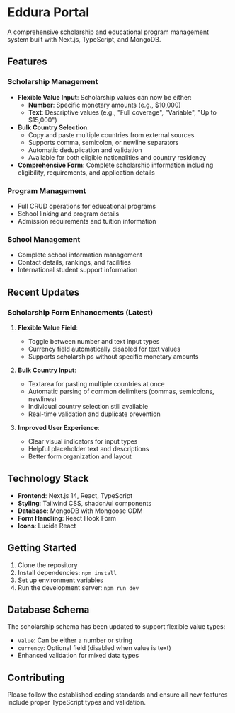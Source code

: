 # Eddura Portal

A comprehensive scholarship and educational program management system built with Next.js, TypeScript, and MongoDB.

## Features

### Scholarship Management
- **Flexible Value Input**: Scholarship values can now be either:
  - **Number**: Specific monetary amounts (e.g., $10,000)
  - **Text**: Descriptive values (e.g., "Full coverage", "Variable", "Up to $15,000")
- **Bulk Country Selection**: 
  - Copy and paste multiple countries from external sources
  - Supports comma, semicolon, or newline separators
  - Automatic deduplication and validation
  - Available for both eligible nationalities and country residency
- **Comprehensive Form**: Complete scholarship information including eligibility, requirements, and application details

### Program Management
- Full CRUD operations for educational programs
- School linking and program details
- Admission requirements and tuition information

### School Management
- Complete school information management
- Contact details, rankings, and facilities
- International student support information

## Recent Updates

### Scholarship Form Enhancements (Latest)
1. **Flexible Value Field**: 
   - Toggle between number and text input types
   - Currency field automatically disabled for text values
   - Supports scholarships without specific monetary amounts
   
2. **Bulk Country Input**:
   - Textarea for pasting multiple countries at once
   - Automatic parsing of common delimiters (commas, semicolons, newlines)
   - Individual country selection still available
   - Real-time validation and duplicate prevention

3. **Improved User Experience**:
   - Clear visual indicators for input types
   - Helpful placeholder text and descriptions
   - Better form organization and layout

## Technology Stack

- **Frontend**: Next.js 14, React, TypeScript
- **Styling**: Tailwind CSS, shadcn/ui components
- **Database**: MongoDB with Mongoose ODM
- **Form Handling**: React Hook Form
- **Icons**: Lucide React

## Getting Started

1. Clone the repository
2. Install dependencies: `npm install`
3. Set up environment variables
4. Run the development server: `npm run dev`

## Database Schema

The scholarship schema has been updated to support flexible value types:
- `value`: Can be either a number or string
- `currency`: Optional field (disabled when value is text)
- Enhanced validation for mixed data types

## Contributing

Please follow the established coding standards and ensure all new features include proper TypeScript types and validation.
